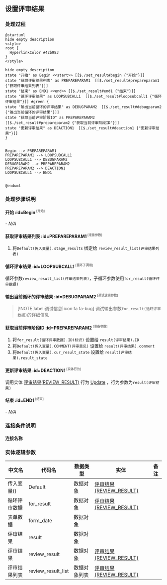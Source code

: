 ## 设置评审结果 <!-- {docsify-ignore-all} -->

   

### 处理过程

```plantuml
@startuml
hide empty description
<style>
root {
  HyperlinkColor #42b983
}
</style>

hide empty description
state "开始" as Begin <<start>> [[$./set_result#begin {"开始"}]]
state "获取评审结果列表" as PREPAREPARAM1  [[$./set_result#prepareparam1 {"获取评审结果列表"}]]
state "结束" as END1 <<end>> [[$./set_result#end1 {"结束"}]]
state "循环评审结果" as LOOPSUBCALL1  [[$./set_result#loopsubcall1 {"循环评审结果"}]] #green {
state "输出当前循环的评审结果" as DEBUGPARAM2  [[$./set_result#debugparam2 {"输出当前循环的评审结果"}]]
state "获取当前评审阶段ID" as PREPAREPARAM2  [[$./set_result#prepareparam2 {"获取当前评审阶段ID"}]]
state "更新评审结果" as DEACTION1  [[$./set_result#deaction1 {"更新评审结果"}]]
}


Begin --> PREPAREPARAM1
PREPAREPARAM1 --> LOOPSUBCALL1
LOOPSUBCALL1 --> DEBUGPARAM2
DEBUGPARAM2 --> PREPAREPARAM2
PREPAREPARAM2 --> DEACTION1
LOOPSUBCALL1 --> END1


@enduml
```


### 处理步骤说明

#### 开始 :id=Begin<sup class="footnote-symbol"> <font color=gray size=1>[开始]</font></sup>



*- N/A*
#### 获取评审结果列表 :id=PREPAREPARAM1<sup class="footnote-symbol"> <font color=gray size=1>[准备参数]</font></sup>



1. 将`Default(传入变量).stage_results` 绑定给  `review_result_list(评审结果列表)`

#### 循环评审结果 :id=LOOPSUBCALL1<sup class="footnote-symbol"> <font color=gray size=1>[循环子调用]</font></sup>



循环参数`review_result_list(评审结果列表)`，子循环参数使用`for_result(循环评审数据)`
#### 输出当前循环的评审结果 :id=DEBUGPARAM2<sup class="footnote-symbol"> <font color=gray size=1>[调试逻辑参数]</font></sup>



> [!NOTE|label:调试信息|icon:fa fa-bug]
> 调试输出参数`for_result(循环评审数据)`的详细信息


#### 获取当前评审阶段ID :id=PREPAREPARAM2<sup class="footnote-symbol"> <font color=gray size=1>[准备参数]</font></sup>



1. 将`for_result(循环评审数据).ID(标识)` 设置给  `result(评审结果).ID`
2. 将`Default(传入变量).COMMENT(评审意见)` 设置给  `result(评审结果).comment`
3. 将`Default(传入变量).cur_result_state` 设置给  `result(评审结果).result_state`

#### 更新评审结果 :id=DEACTION1<sup class="footnote-symbol"> <font color=gray size=1>[实体行为]</font></sup>



调用实体 [评审结果(REVIEW_RESULT)](module/TestMgmt/review_result.md) 行为 [Update](module/TestMgmt/review_result#行为) ，行为参数为`result(评审结果)`

#### 结束 :id=END1<sup class="footnote-symbol"> <font color=gray size=1>[结束]</font></sup>



*- N/A*


### 连接条件说明
#### 连接名称 




### 实体逻辑参数

|    中文名   |    代码名    |  数据类型    |  实体   |备注 |
| --------| --------| -------- | -------- | --------   |
|传入变量(<i class="fa fa-check"/></i>)|Default|数据对象|[评审结果(REVIEW_RESULT)](module/TestMgmt/review_result.md)||
|循环评审数据|for_result|数据对象|[评审结果(REVIEW_RESULT)](module/TestMgmt/review_result.md)||
|表单数据|form_date|数据对象|||
|评审结果|result|数据对象|||
|评审结果|review_result|数据对象|[评审结果(REVIEW_RESULT)](module/TestMgmt/review_result.md)||
|评审结果列表|review_result_list|数据对象列表|[评审结果(REVIEW_RESULT)](module/TestMgmt/review_result.md)||
